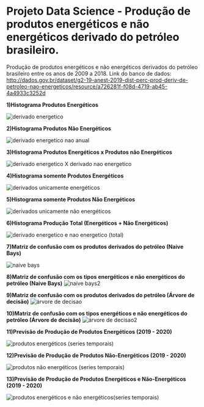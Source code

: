 # Projeto Data Science - Produção de produtos energéticos e não energéticos derivado do petróleo brasileiro.
Produção de produtos energéticos e não energéticos derivados do petróleo brasileiro entre os anos de 2009 a 2018.
Link do banco de dados: http://dados.gov.br/dataset/g2-19-anest-2019-dist-perc-prod-deriv-de-petroleo-nao-energeticos/resource/a726281f-f08d-4719-ab45-4a4933c3252d

**1)Histograma Produtos Energéticos**

![derivado energetico](https://user-images.githubusercontent.com/48027825/64932620-b63f6980-d816-11e9-8041-c49dec5523f3.png)

**2)Histograma Produtos Não Energéticos**

![derivado energetico nao anual](https://user-images.githubusercontent.com/48027825/64932686-1504e300-d817-11e9-969c-cc59a87b9b47.png)

**3)Histograma Produtos Energéticos x Produtos não Energéticos**

![derivado energetico X derivado nao energetico](https://user-images.githubusercontent.com/48027825/64932736-572e2480-d817-11e9-8b61-52d5cbe01d6e.png)

**4)Histograma somente Produtos Energéticos**

![derivados unicamente energéticos](https://user-images.githubusercontent.com/48027825/64932788-c146c980-d817-11e9-838f-6fbedd7752d1.png)

**5)Histograma somente Produtos Não Energéticos**


![derivados unicamente não energéticos](https://user-images.githubusercontent.com/48027825/64932853-2c909b80-d818-11e9-9025-2026480a6c59.png)

**6)Histograma Produção Total (Energéticos + Não Energéticos)**

![derivado energetico e nao energetico (total)](https://user-images.githubusercontent.com/48027825/64932897-682b6580-d818-11e9-8469-20127d20c22d.png)

**7)Matriz de confusão com os produtos derivados do petróleo (Naive Bays)**

![naive bays](https://user-images.githubusercontent.com/48027825/65841541-cf0d4c00-e2f9-11e9-850a-830bc901da09.png)

**8)Matriz de confusão com os tipos energéticos e não energéticos do petróleo (Naive Bays)**
![naive bays2](https://user-images.githubusercontent.com/48027825/65841574-227f9a00-e2fa-11e9-9a67-e2f93a0d4b14.png)

**9)Matriz de confusão com os produtos derivados do petróleo (Árvore de decisão)**
![árvore de decisao](https://user-images.githubusercontent.com/48027825/65841580-30cdb600-e2fa-11e9-913a-63bd77f1dddb.png)

**10)Matriz de confusão com os tipos energéticos e não energéticos do petróleo (Árvore de decisão)**
![árvore de decisao2](https://user-images.githubusercontent.com/48027825/65841586-48a53a00-e2fa-11e9-882a-22250c597b02.png)


**11)Previsão de Produção de Produtos Energéticos (2019 - 2020)**

![produtos energéticos (series temporais)](https://user-images.githubusercontent.com/48027825/65085519-c2493980-d984-11e9-8b08-14e3d7c2e4f4.png)

**12)Previsão de Produção de Produtos Não-Energéticos (2019 - 2020)**

![produtos não energéticos (series temporais)](https://user-images.githubusercontent.com/48027825/65085672-4c919d80-d985-11e9-8681-f29c661b518b.png)

**13)Previsão de Produção de Produtos Energéticos e Não-Energéticos (2019 - 2020)**

![produtos energéticos e não energéticos(series temporais)](https://user-images.githubusercontent.com/48027825/65085707-7d71d280-d985-11e9-9243-56d6eec475b0.png)
